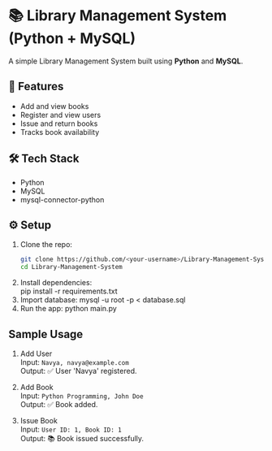  # 📚 Library Management System (Python + MySQL)

A simple Library Management System built using **Python** and **MySQL**.

## 🚀 Features
- Add and view books
- Register and view users
- Issue and return books
- Tracks book availability

## 🛠 Tech Stack
- Python
- MySQL
- mysql-connector-python

## ⚙️ Setup
1. Clone the repo:
   ```bash
   git clone https://github.com/<your-username>/Library-Management-System.git
   cd Library-Management-System
2. Install dependencies:  
pip install -r requirements.txt
3. Import database:
mysql -u root -p < database.sql
4. Run the app:
python main.py


## Sample Usage
1. Add User  
   Input: `Navya, navya@example.com`  
   Output: ✅ User 'Navya' registered.

2. Add Book  
   Input: `Python Programming, John Doe`  
   Output: ✅ Book added.

3. Issue Book  
   Input: `User ID: 1, Book ID: 1`  
   Output: 📚 Book issued successfully.


